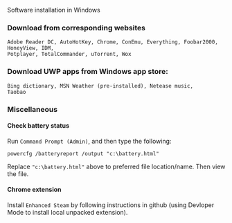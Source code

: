 Software installation in Windows

### Download from corresponding websites

    Adobe Reader DC, AutoHotKey, Chrome, ConEmu, Everything, Foobar2000, HoneyView, IDM,
    Potplayer, TotalCommander, uTorrent, Wox

### Download UWP apps from Windows app store:

    Bing dictionary, MSN Weather (pre-installed), Netease music,
    Taobao

### Miscellaneous

#### Check battery status

Run `Command Prompt (Admin)`, and then type the following:

    powercfg /batteryreport /output "c:\battery.html"

Replace `"c:\battery.html"` above to preferred file location/name.
Then view the file.

#### Chrome extension

Install `Enhanced Steam` by following instructions in github (using
Devloper Mode to install local unpacked extension).
